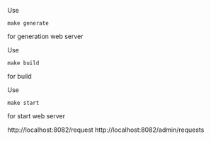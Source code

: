 Use 
```
make generate
```
for generation web server

Use 
```
make build
```
for build

Use 
```
make start
```
for start web server

http://localhost:8082/request
http://localhost:8082/admin/requests